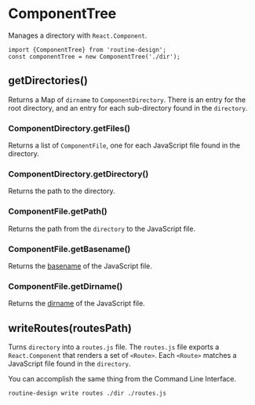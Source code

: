 # ComponentTree

Manages a directory with `React.Component`. 
```
import {ComponentTree} from 'routine-design';
const componentTree = new ComponentTree('./dir');
```

## getDirectories()

Returns a Map of `dirname` to `ComponentDirectory`. There is an entry for the root directory, and an entry for each sub-directory found in the `directory`. 

### ComponentDirectory.getFiles()

Returns a list of `ComponentFile`, one for each JavaScript file found in the directory.

### ComponentDirectory.getDirectory()

Returns the path to the directory.

### ComponentFile.getPath()

Returns the path from the `directory` to the JavaScript file.

### ComponentFile.getBasename()

Returns the [basename](https://nodejs.org/api/path.html#path_path_basename_path_ext) of the JavaScript file.

### ComponentFile.getDirname()

Returns the [dirname](https://nodejs.org/api/path.html#path_path_dirname_path) of the JavaScript file.

## writeRoutes(routesPath)

Turns `directory` into a `routes.js` file. The `routes.js`  file exports a `React.Component` that renders a set of `<Route>`. Each `<Route>` matches a JavaScript file found in the `directory`.

You can accomplish the same thing from the Command Line Interface. 
```
routine-design write routes ./dir ./routes.js
```
